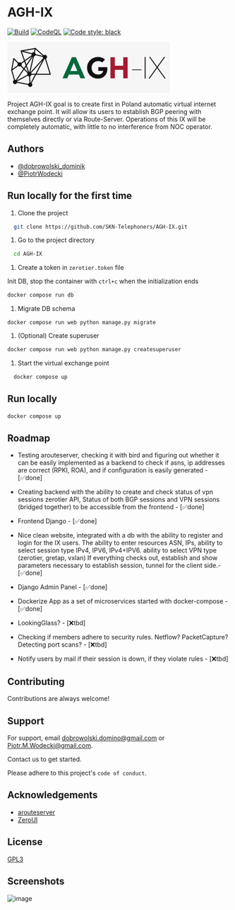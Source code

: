 # AGH-IX

[![Build](https://github.com/SKN-Telephoners/AGH-IX/actions/workflows/docker-image.yml/badge.svg)](https://github.com/SKN-Telephoners/AGH-IX/actions/workflows/docker-image.yml)
[![CodeQL](https://github.com/SKN-Telephoners/AGH-IX/actions/workflows/codeql-analysis.yml/badge.svg)](https://github.com/SKN-Telephoners/AGH-IX/actions/workflows/codeql-analysis.yml)
[![Code style: black](https://img.shields.io/badge/code%20style-black-000000.svg)](https://github.com/psf/black)

![Logo](https://raw.githubusercontent.com/ddominet/METIS-cluster/master/85414462_pazzddezd_logo.png)

Project AGH-IX goal is to create first in Poland automatic virtual internet exchange point. It will allow its users to
establish BGP peering with themselves directly or via Route-Server. Operations of this IX will be completely automatic,
with little to no interference from NOC operator.

## Authors

- [@dobrowolski_dominik](https://github.com/ddominet)
- [@PiotrWodecki](https://github.com/PiotrWodecki)

## Run locally for the first time

1. Clone the project

```bash
  git clone https://github.com/SKN-Telephoners/AGH-IX.git
```

1. Go to the project directory

```bash
  cd AGH-IX
```

1. Create a token in `zerotier.token` file

Init DB, stop the container with `ctrl+c` when the initialization ends
```bash
docker compose run db
```

1. Migrate DB schema
```
docker compose run web python manage.py migrate
```

1. (Optional) Create superuser
```bash
docker compose run web python manage.py createsuperuser
```

1. Start the virtual exchange point
```bash  
  docker compose up
```

## Run locally
```bash
docker compose up
```

## Roadmap

- Testing arouteserver, checking it with bird and figuring out whether it can be easily implemented as a backend to check if asns, ip addresses are correct (RPKI, ROA), and if configuration is easily generated - [✅done]

- Creating backend with the ability to create and check status of vpn sessions zerotier API, Status of both BGP sessions and VPN sessions (bridged together) to be accessible from the frontend - [✅done]
- Frontend Django - [✅done]
- Nice clean website, integrated with a db with the ability to register and login for the IX users. The ability to enter resources ASN, IPs, ability to select session type IPv4, IPV6, IPv4+IPV6. ability to select VPN type (zerotier, gretap, vxlan) If everything checks out, establish and show parameters necessary to establish session, tunnel for the client side.- [✅done]

- Django Admin Panel - [✅done]

- Dockerize App as a set of microservices started with docker-compose - [✅done]

- LookingGlass? - [❌tbd]

- Checking if members adhere to security rules. Netflow? PacketCapture? Detecting port scans? - [❌tbd]

- Notify users by mail if their session is down, if they violate rules - [❌tbd]

## Contributing

Contributions are always welcome!

## Support

For support, email dobrowolski.domino@gmail.com or Piotr.M.Wodecki@gmail.com.

Contact us to get started.

Please adhere to this project's `code of conduct`.

## Acknowledgements

 - [arouteserver](https://github.com/pierky/arouteserver)
 - [ZeroUI](https://github.com/dec0dOS/zero-ui)

## License

[GPL3](https://www.gnu.org/licenses/gpl-3.0.txt)

## Screenshots

![image](https://user-images.githubusercontent.com/44680063/169712695-70326768-c74d-48f6-81e2-3ac5cbe06bba.png)
